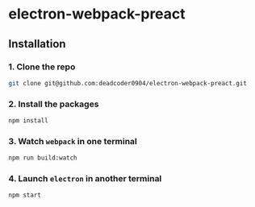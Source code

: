 # electron-webpack-preact

## Installation

### 1. Clone the repo

```bash
git clone git@github.com:deadcoder0904/electron-webpack-preact.git
```

### 2. Install the packages

```bash
npm install
```

### 3. Watch `webpack` in one terminal

```bash
npm run build:watch
```

### 4. Launch `electron` in another terminal

```bash
npm start
```
